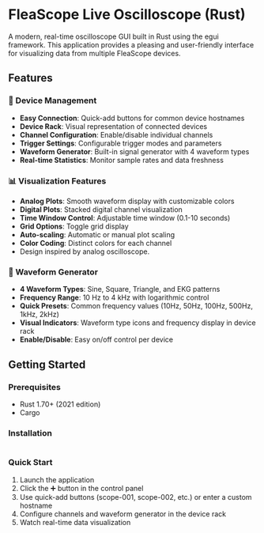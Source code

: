 # FleaScope Live Oscilloscope (Rust)

A modern, real-time oscilloscope GUI built in Rust using the egui framework. This application provides a pleasing and user-friendly interface for visualizing data from multiple FleaScope devices.

## Features

### 🔧 Device Management
- **Easy Connection**: Quick-add buttons for common device hostnames
- **Device Rack**: Visual representation of connected devices
- **Channel Configuration**: Enable/disable individual channels
- **Trigger Settings**: Configurable trigger modes and parameters
- **Waveform Generator**: Built-in signal generator with 4 waveform types
- **Real-time Statistics**: Monitor sample rates and data freshness

### 📊 Visualization Features
- **Analog Plots**: Smooth waveform display with customizable colors
- **Digital Plots**: Stacked digital channel visualization
- **Time Window Control**: Adjustable time window (0.1-10 seconds)
- **Grid Options**: Toggle grid display
- **Auto-scaling**: Automatic or manual plot scaling
- **Color Coding**: Distinct colors for each channel
- Design inspired by analog oscilloscope.

### 🌊 Waveform Generator
- **4 Waveform Types**: Sine, Square, Triangle, and EKG patterns
- **Frequency Range**: 10 Hz to 4 kHz with logarithmic control
- **Quick Presets**: Common frequency values (10Hz, 50Hz, 100Hz, 500Hz, 1kHz, 2kHz)
- **Visual Indicators**: Waveform type icons and frequency display in device rack
- **Enable/Disable**: Easy on/off control per device

## Getting Started

### Prerequisites
- Rust 1.70+ (2021 edition)
- Cargo

### Installation
```bash
```

### Quick Start
1. Launch the application
2. Click the ➕ button in the control panel
3. Use quick-add buttons (scope-001, scope-002, etc.) or enter a custom hostname
4. Configure channels and waveform generator in the device rack
5. Watch real-time data visualization
